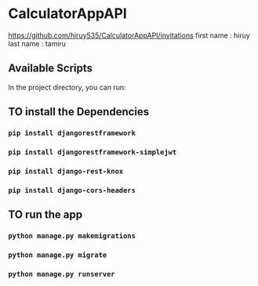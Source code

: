 # CalculatorAppAPI
https://github.com/hiruy535/CalculatorAppAPI/invitations
first name : hiruy
last name : tamiru
 

## Available Scripts

In the project directory, you can run:

## TO install the Dependencies
### `pip install djangorestframework`
### `pip install djangorestframework-simplejwt`
### `pip install django-rest-knox`
### `pip install django-cors-headers`

## TO run the app
### `python manage.py makemigrations`
### `python manage.py migrate`
### `python manage.py runserver` 

